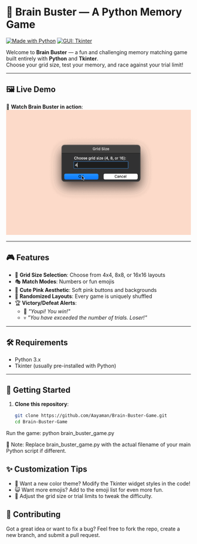 # 🧠 Brain Buster — A Python Memory Game

[![Made with Python](https://img.shields.io/badge/Made%20with-Python-blue.svg)](https://www.python.org/)
[![GUI: Tkinter](https://img.shields.io/badge/GUI-Tkinter-green.svg)](https://wiki.python.org/moin/TkInter)

Welcome to **Brain Buster** — a fun and challenging memory matching game built entirely with **Python** and **Tkinter**.  
Choose your grid size, test your memory, and race against your trial limit!

---

## 🖼️ Live Demo

🎥 **Watch Brain Buster in action**:  
[![Game Demo](Game%20demo/BrainBusterGameDemo4.gif)](Game%20demo/BrainBusterGameDemo4.gif)


---

## 🎮 Features

- 🧩 **Grid Size Selection**: Choose from 4x4, 8x8, or 16x16 layouts  
- 🎭 **Match Modes**: Numbers or fun emojis  
- 🌸 **Cute Pink Aesthetic**: Soft pink buttons and backgrounds  
- 🔄 **Randomized Layouts**: Every game is uniquely shuffled  
- 🏆 **Victory/Defeat Alerts**:
  - 🎉 _"Youpi! You win!"_
  - 💀 _"You have exceeded the number of trials. Loser!"_

---

## 🛠 Requirements

- Python 3.x  
- Tkinter (usually pre-installed with Python)

---

## 🚀 Getting Started

1. **Clone this repository**:
   ```bash
   git clone https://github.com/Aayaman/Brain-Buster-Game.git
   cd Brain-Buster-Game
Run the game:
python brain_buster_game.py

📂 Note: Replace brain_buster_game.py with the actual filename of your main Python script if different.

## ✨ Customization Tips

- 🎨 Want a new color theme? Modify the Tkinter widget styles in the code!
- 😺 Want more emojis? Add to the emoji list for even more fun.
- 📏 Adjust the grid size or trial limits to tweak the difficulty.

## 🤝 Contributing

Got a great idea or want to fix a bug?
Feel free to fork the repo, create a new branch, and submit a pull request.